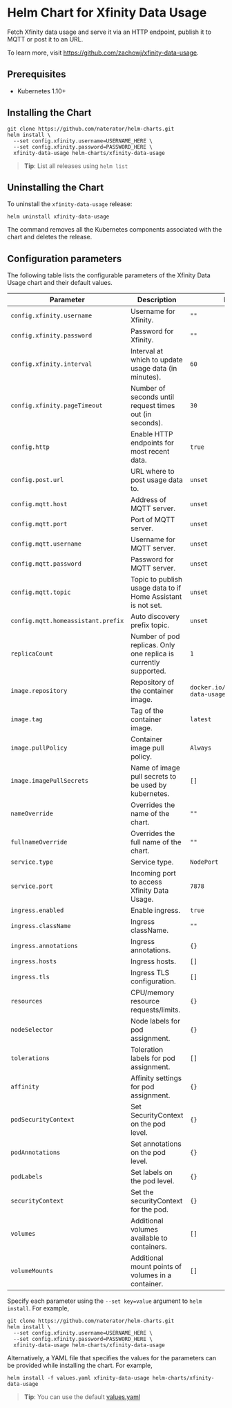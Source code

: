 # Helm Chart for Xfinity Data Usage

Fetch Xfinity data usage and serve it via an HTTP endpoint, publish it to MQTT
or post it to an URL.

To learn more, visit <https://github.com/zachowj/xfinity-data-usage>.

## Prerequisites

- Kubernetes 1.10+

## Installing the Chart

```console
git clone https://github.com/naterator/helm-charts.git
helm install \
  --set config.xfinity.username=USERNAME_HERE \
  --set config.xfinity.password=PASSWORD_HERE \
  xfinity-data-usage helm-charts/xfinity-data-usage
```

> **Tip**: List all releases using `helm list`

## Uninstalling the Chart

To uninstall the `xfinity-data-usage` release:

```console
helm uninstall xfinity-data-usage
```

The command removes all the Kubernetes components associated with the chart and
deletes the release.

## Configuration parameters

The following table lists the configurable parameters of the Xfinity Data Usage
chart and their default values.

| Parameter                          | Description                                                                                                 | Default                                  |
| ---------------------------------- | ----------------------------------------------------------------------------------------------------------- | ---------------------------------------- |
| `config.xfinity.username`          | Username for Xfinity.                                                                                       | `""`                                     |
| `config.xfinity.password`          | Password for Xfinity.                                                                                       | `""`                                     |
| `config.xfinity.interval`          | Interval at which to update usage data (in minutes).                                                        | `60`                                     |
| `config.xfinity.pageTimeout`       | Number of seconds until request times out (in seconds).                                                     | `30`                                     |
| `config.http`                      | Enable HTTP endpoints for most recent data.                                                                 | `true`                                   |
| `config.post.url`                  | URL where to post usage data to.                                                                            | `unset`                                  |
| `config.mqtt.host`                 | Address of MQTT server.                                                                                     | `unset`                                  |
| `config.mqtt.port`                 | Port of MQTT server.                                                                                        | `unset`                                  |
| `config.mqtt.username`             | Username for MQTT server.                                                                                   | `unset`                                  |
| `config.mqtt.password`             | Password for MQTT server.                                                                                   | `unset`                                  |
| `config.mqtt.topic`                | Topic to publish usage data to if Home Assistant is not set.                                                | `unset`                                  |
| `config.mqtt.homeassistant.prefix` | Auto discovery prefix topic.                                                                                | `unset`                                  |
| `replicaCount`                     | Number of pod replicas. Only one replica is currently supported.                                            | `1`                                      |
| `image.repository`                 | Repository of the container image.                                                                          | `docker.io/zachowj/xfinity-data-usage`   |
| `image.tag`                        | Tag of the container image.                                                                                 | `latest`                                 |
| `image.pullPolicy`                 | Container image pull policy.                                                                                | `Always`                                 |
| `image.imagePullSecrets`           | Name of image pull secrets to be used by kubernetes.                                                        | `[]`                                     |
| `nameOverride`                     | Overrides the name of the chart.                                                                            | `""`                                     |
| `fullnameOverride`                 | Overrides the full name of the chart.                                                                       | `""`                                     |
| `service.type`                     | Service type.                                                                                               | `NodePort`                               |
| `service.port`                     | Incoming port to access Xfinity Data Usage.                                                                 | `7878`                                   |
| `ingress.enabled`                  | Enable ingress.                                                                                             | `true`                                   |
| `ingress.className`                | Ingress className.                                                                                          | `""`                                     |
| `ingress.annotations`              | Ingress annotations.                                                                                        | `{}`                                     |
| `ingress.hosts`                    | Ingress hosts.                                                                                              | `[]`                                     |
| `ingress.tls`                      | Ingress TLS configuration.                                                                                  | `[]`                                     |
| `resources`                        | CPU/memory resource requests/limits.                                                                        | `{}`                                     |
| `nodeSelector`                     | Node labels for pod assignment.                                                                             | `{}`                                     |
| `tolerations`                      | Toleration labels for pod assignment.                                                                       | `[]`                                     |
| `affinity`                         | Affinity settings for pod assignment.                                                                       | `{}`                                     |
| `podSecurityContext`               | Set SecurityContext on the pod level.                                                                       | `{}`                                     |
| `podAnnotations`                   | Set annotations on the pod level.                                                                           | `{}`                                     |
| `podLabels`                        | Set labels on the pod level.                                                                                | `{}`                                     |
| `securityContext`                  | Set the securityContext for the pod.                                                                        | `{}`                                     |
| `volumes`                          | Additional volumes available to containers.                                                                 | `[]`                                     |
| `volumeMounts`                     | Additional mount points of volumes in a container.                                                          | `[]`                                     |

Specify each parameter using the `--set key=value` argument to `helm install`.
For example,

```console
git clone https://github.com/naterator/helm-charts.git
helm install \
  --set config.xfinity.username=USERNAME_HERE \
  --set config.xfinity.password=PASSWORD_HERE \
  xfinity-data-usage helm-charts/xfinity-data-usage
```

Alternatively, a YAML file that specifies the values for the parameters can be
provided while installing the chart. For example,

```console
helm install -f values.yaml xfinity-data-usage helm-charts/xfinity-data-usage
```

> **Tip**: You can use the default [values.yaml](values.yaml)
